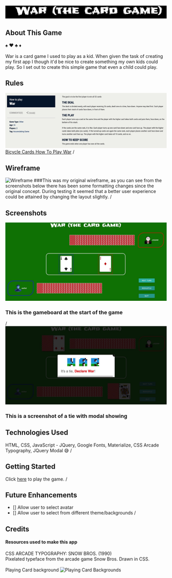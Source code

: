![Site Logo](./img/logo.jpeg)

## About This Game
:spades: :hearts: :clubs: :diamonds: \
 \
War is a card game I used to play as a kid.  When given the task of creating my first app I though it'd be nice to create something my own kids could play.  So I set out to create this simple game that even a child could play.

## Rules
![Rules](./img/rules.jpeg)
[Bicycle Cards How To Play War](https://bicyclecards.com/how-to-play/war/)
/

## Wireframe
![Wireframe]()
###This was my original wireframe, as you can see from the screenshots below there has been some formatting changes since the original concept.  During testing it seemed that a better user experience could be attained by changing the layout slightly.
/

## Screenshots
![Start of Game](./img/start_screenshot.jpeg)
### This is the gameboard at the start of the game
/
![War Screenshot](./img/war_screenshot.jpeg)
### This is a screenshot of a tie with modal showing

## Technologies Used
HTML, CSS, JavaScript - JQuery, Google Fonts, Materialize, CSS Arcade Typography, JQuery Modal :sweat_smile:
/

## Getting Started
Click [here](https://war-the-card-game.netlify.app/) to play the game.
 /

## Future Enhancements
- [] Allow user to select avatar
- [] Allow user to select from different theme/backgrounds
/

## Credits
#### Resources used to make this app
CSS ARCADE TYPOGRAPHY: SNOW BROS. (1990)\
Pixelated typeface from the arcade game Snow Bros. Drawn in CSS.
\
\
Playing Card background ![Playing Card Backgrounds](http://www.brainjar.com/css/cards/)